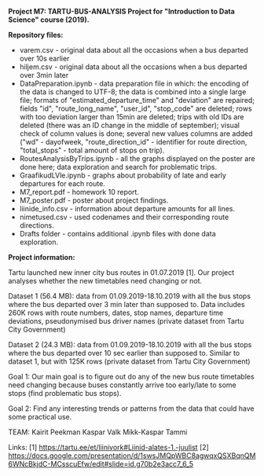 **Project M7: TARTU-BUS-ANALYSIS
Project for "Introduction to Data Science" course (2019).**

**Repository files:**
* varem.csv - original data about all the occasions when a bus departed over 10s earlier
* hiljem.csv - original data about all the occasions when a bus departed over 3min later
* DataPreparation.ipynb - data preparation file in which: the encoding of the data is changed to UTF-8; the data is combined into a single large file; formats of "estimated_departure_time" and "deviation" are repaired; fields "id", "route_long_name", "user_id", "stop_code" are deleted; rows with too deviation larger than 15min are deleted; trips with old IDs are deleted (there was an ID change in the middle of september); visual check of column values is done; several new values columns are added ("wd" - dayofweek, "route_direction_id" - identifier for route direction, "total_stops" - total amount of stops on trip).
* RoutesAnalysisByTrips.ipynb - all the graphs displayed on the poster are done here; data exploration and search for problematic trips.
* GraafikudLVle.ipynb - graphs about probability of late and early departures for each route.
* M7_report.pdf - homework 10 report.
* M7_poster.pdf - poster about project findings.
* liinide_info.csv - information about departure amounts for all lines.
* nimetused.csv - used codenames and their corresponding route directions.
* Drafts folder - contains additional .ipynb files with done data exploration.


**Project information:**

Tartu launched new inner city bus routes in 01.07.2019 [1]. Our project analyses whether the new timetables need changing or not.

Dataset 1 (56.4 MB): data from 01.09.2019-18.10.2019 with all the bus stops where the bus departed over 3 min later than supposed to. Data includes 260K rows with route numbers, dates, stop names, departure time deviations, pseudonymised bus driver names (private dataset from Tartu City Government)

Dataset 2 (24.3 MB): data from 01.09.2019-18.10.2019 with all the bus stops where the bus departed over 10 sec earlier than supposed to. Similar to dataset 1, but with 125K rows (private dataset from Tartu City Government)

Goal 1: Our main goal is to figure out do any of the new bus route timetables need changing because buses constantly arrive too early/late to some stops (find problematic bus stops).

Goal 2:  Find any interesting trends or patterns from the data that could have some practical use.

TEAM:
Kairit Peekman
Kaspar Valk
Mikk-Kaspar Tammi

Links:
[1] https://tartu.ee/et/liinivork#Liinid-alates-1.-juulist
[2] https://docs.google.com/presentation/d/1swsJMQpWBC8agwqxQSXBqnQM6WNcBkjdC-MCsscuEfw/edit#slide=id.g70b2e3acc7_6_5
